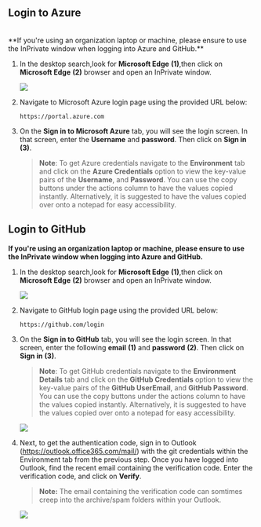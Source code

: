 ## Login to Azure 
<br>
**If you're using an organization laptop or machine, please ensure to use the InPrivate window when logging into Azure and GitHub.**

1. In the desktop search,look for **Microsoft Edge** **(1)**,then click on **Microsoft Edge** **(2)** browser and open an InPrivate window.

   ![](../media/Edge.png)

1. Navigate to Microsoft Azure login page using the provided URL below:
   ```
   https://portal.azure.com 
   ```
   
1. On the **Sign in to Microsoft Azure** tab, you will see the login screen. In that screen, enter the **Username** and **password**. Then click on **Sign in** **(3)**. 

   >**Note**: To get Azure credentials navigate to the **Environment** tab and click on the **Azure Credentials** option to view the key-value pairs of the **Username**, and **Password**. You can use the copy buttons under the actions column to have the values copied instantly. Alternatively, it is suggested to have the values copied over onto a notepad for easy accessibility.



## Login to GitHub

**If you're using an organization laptop or machine, please ensure to use the InPrivate window when logging into Azure and GitHub.**

1. In the desktop search,look for **Microsoft Edge** **(1)**,then click on **Microsoft Edge** **(2)** browser and open an InPrivate window.

   ![](../media/Edge.png)

1. Navigate to GitHub login page using the provided URL below:
   ```
   https://github.com/login
   ```
   
1. On the **Sign in to GitHub** tab, you will see the login screen. In that screen, enter the following **email** **(1)** and **password** **(2)**. Then click on **Sign in** **(3)**. 

   >**Note**: To get GitHub credentials navigate to the **Environment Details** tab and click on the **GitHub Credentials** option to view the key-value pairs of the **GitHub UserEmail**, and **GitHub Password**. You can use the copy buttons under the actions column to have the values copied instantly. Alternatively, it is suggested to have the values copied over onto a notepad for easy accessibility. 
   
   ![](../media/github-login.png)
          
1. Next, to get the authentication code, sign in to Outlook (https://outlook.office365.com/mail/) with the git credentials within the Environment tab from the previous step. Once you have logged into Outlook, find the recent email containing the verification code. Enter the verification code, and click on **Verify**.

   >**Note:** The email containing the verification code can somtimes creep into the archive/spam folders within your Outlook.

   ![](../media/authgit.png)

